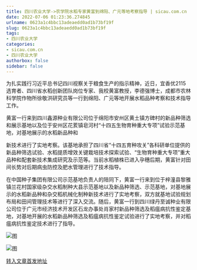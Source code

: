 ```yaml
---
title: 四川农业大学->农学院水稻专家黄富到绵阳、广元等地考察指导 | sicau.com.cn
date: 2022-07-06 01:23:36.274845
urlname: 0623a1c4bbc13adeaedd0ad1b73bf19f
slug: 0623a1c4bbc13adeaedd0ad1b73bf19f
tags: 
- 四川农业大学
categories:
- sicau.com.cn
- 四川农业大学
authorbox: false
sidebar: false
---
```

为扎实践行习近平总书记四川视察关于粮食生产的指示精神，近日，宜香优2115选育者、四川省水稻创新团队岗位专家、我校黄富教授，李德强博士，成都市农林科学院作物所徐敬洪研究员等一行到绵阳、广元等地开展水稻品种考察和技术指导工作。

黄富一行来到四川鑫源种业有限公司位于绵阳市安州区黄土镇方碑村的新品种筛选和展示基地以及位于安州区花荄镇皂河村“十四五生物育种重大专项”试验示范基地，对基地展示的水稻新品种和
<!--more-->
新技术进行了实地考察。该基地承担了四川省“十四五育种攻关”各科研单位提供的新品种筛选试验、水稻提质增效关键栽培技术探索试验、“生物育种重大专项”重大品种和配套新技术集成研究及示范等。当前水稻植株已进入孕穗后期，黄富针对田间长势对后期病虫防控及肥水管理进行了技术指导。

在中国种子集团有限公司示范基地负责人的陪同下，黄富一行来到位于梓潼县黎雅镇兰花村国家级杂交水稻制种大县示范基地以及新品种筛选、示范基地，对基地展示的水稻新品种和杂交稻机械化制种新技术进行了实地考察，双方就基地试验规划布局和田间管理技术等进行了深入交流。随后，黄富一行到四川绿丹至诚种业有限公司位于广元市经济技术开发区石龙办事处肖家村新品种筛选及稻瘟病抗性鉴定基地，对基地开展的水稻新品种筛选及稻瘟病抗性鉴定试验进行了实地考察，并对稻瘟病抗性鉴定技术进行了指导。

![图](https://news.sicau.edu.cn/__local/7/F2/98/7415FC07855406B5F02D718D432_E27F5862_359BC.jpg)

![图](https://news.sicau.edu.cn/__local/E/55/92/F90D8DD57A180A8C8D61466EDEB_812336B4_34EFC.jpg)

[转入文章首发地址](https://news.sicau.edu.cn/info/1078/68682.htm)